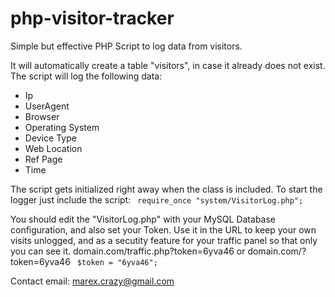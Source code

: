 # php-visitor-tracker
Simple but effective PHP Script to log data from visitors.

It will automatically create a table "visitors", in case it already does not exist. The script will log the following data:
- Ip
- UserAgent
- Browser
- Operating System
- Device Type
- Web Location
- Ref Page
- Time

The script gets initialized right away when the class is included. To start the logger just include the script:
``
require_once "system/VisitorLog.php";``

You should edit the "VisitorLog.php" with your MySQL Database configuration, and also set your Token. Use it in the URL to keep your own visits unlogged, and as a secutity feature for your traffic panel so that only you can see it. domain.com/traffic.php?token=6yva46 or domain.com/?token=6yva46
``
$token = "6yva46";``

Contact email: marex.crazy@gmail.com
